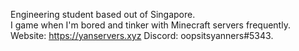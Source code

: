 Engineering student based out of Singapore. <br />
I game when I'm bored and tinker with Minecraft servers frequently. <br />
Website: https://yanservers.xyz
Discord: oopsitsyanners#5343.
